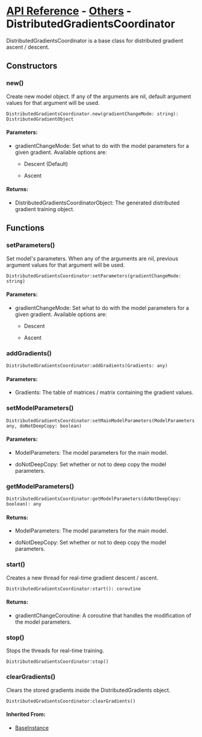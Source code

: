 # [API Reference](../../API.md) - [Others](../Others.md) - DistributedGradientsCoordinator

DistributedGradientsCoordinator is a base class for distributed gradient ascent / descent.

## Constructors

### new()

Create new model object. If any of the arguments are nil, default argument values for that argument will be used.

```
DistributedGradientsCoordinator.new(gradientChangeMode: string): DistributedGradientObject
```

#### Parameters:

* gradientChangeMode: Set what to do with the model parameters for a given gradient. Available options are:

  * Descent (Default)

  * Ascent  

#### Returns:

* DistributedGradientsCoordinatorObject: The generated distributed gradient training object.

## Functions

### setParameters()

Set model's parameters. When any of the arguments are nil, previous argument values for that argument will be used.

```
DistributedGradientsCoordinator:setParameters(gradientChangeMode: string)
```

#### Parameters:

* gradientChangeMode: Set what to do with the model parameters for a given gradient. Available options are:

  * Descent

  * Ascent  

### addGradients()

```
DistributedGradientsCoordinator:addGradients(Gradients: any)
```

#### Parameters:

* Gradients: The table of matrices / matrix containing the gradient values.

### setModelParameters()

```
DistributedGradientsCoordinator:setMainModelParameters(ModelParameters: any, doNotDeepCopy: boolean)
```

#### Parameters:

* ModelParameters: The model parameters for the main model.

* doNotDeepCopy: Set whether or not to deep copy the model parameters.

### getModelParameters()

```
DistributedGradientsCoordinator:getModelParameters(doNotDeepCopy: boolean): any
```

#### Returns:

* ModelParameters: The model parameters for the main model.

* doNotDeepCopy: Set whether or not to deep copy the model parameters.

### start()

Creates a new thread for real-time gradient descent / ascent.

```
DistributedGradientsCoordinator:start(): coroutine
```

#### Returns:

* gradientChangeCoroutine: A coroutine that handles the modification of the model parameters.

### stop()

Stops the threads for real-time training.

```
DistributedGradientsCoordinator:stop()
```

### clearGradients()

Clears the stored gradients inside the DistributedGradients object.

```
DistributedGradientsCoordinator:clearGradients()
```

#### Inherited From:

* [BaseInstance]()
